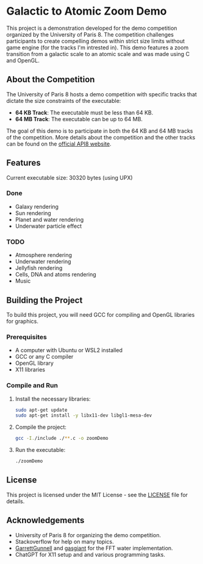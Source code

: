 # Galactic to Atomic Zoom Demo

This project is a demonstration developed for the demo competition organized by the University of Paris 8. The competition challenges participants to create compelling demos within strict size limits without game engine (for the tracks I'm intrested in).
This demo features a zoom transition from a galactic scale to an atomic scale and was made using C and OpenGL.

## About the Competition

The University of Paris 8 hosts a demo competition with specific tracks that dictate the size constraints of the executable:
- **64 KB Track**: The executable must be less than 64 KB.
- **64 MB Track**: The executable can be up to 64 MB.

The goal of this demo is to participate in both the 64 KB and 64 MB tracks of the competition. More details about the competition and the other tracks can be found on the [official API8 website](http://api8.fr).

## Features

Current executable size: 30320 bytes (using UPX)

### Done

- Galaxy rendering
- Sun rendering
- Planet and water rendering
- Underwater particle effect

### TODO

- Atmosphere rendering
- Underwater rendering
- Jellyfish rendering
- Cells, DNA and atoms rendering
- Music

## Building the Project

To build this project, you will need GCC for compiling and OpenGL libraries for graphics.

### Prerequisites

- A computer with Ubuntu or WSL2 installed
- GCC or any C compiler
- OpenGL library
- X11 libraries

### Compile and Run

1. Install the necessary libraries:
	```bash
	sudo apt-get update
	sudo apt-get install -y libx11-dev libgl1-mesa-dev
	```

2. Compile the project:
	```bash
	gcc -I./include ./**.c -o zoomDemo
	```

3. Run the executable:
	```bash
	./zoomDemo
	```

## License
This project is licensed under the MIT License - see the [LICENSE](/LICENSE) file for details.

## Acknowledgements
- University of Paris 8 for organizing the demo competition.
- Stackoverflow for help on many topics.
- [GarrettGunnell](https://github.com/GarrettGunnell/Water) and [gasgiant](https://github.com/gasgiant/FFT-Ocean) for the FFT water implementation.
- ChatGPT for X11 setup and and various programming tasks.